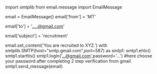 import smtplib
from email.message import EmailMessage

email = EmailMessage()
email['from'] = 'MT'

email['to'] = '.....@gmail.com'

email['subject'] = 'recruitment'

email.set_content('You are recruited to XYZ.')
with smtplib.SMTP(host="smtp.gmail.com",port=587) as smtp1:
    smtp1.ehlo()
    smtp1.starttls()
    smtp1.login('...@gmail.com',password='...') #here choose your password after completing 2 step verification from gmail
    smtp1.send_message(email)
